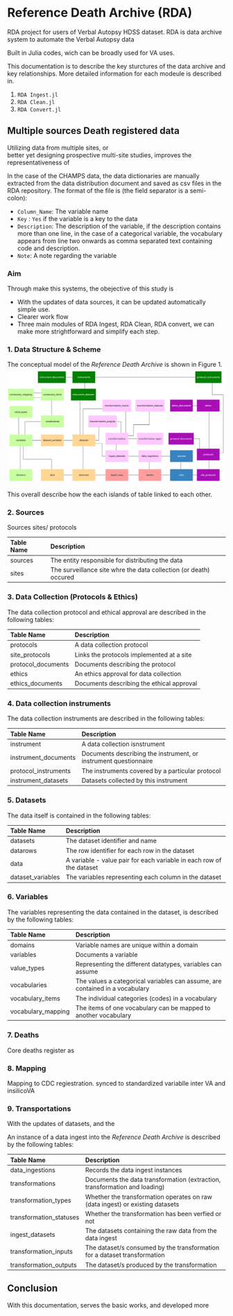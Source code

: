 # Reference Death Archive (RDA)
RDA project for users of Verbal Autopsy HDSS dataset. RDA is data archive system to automate the Verbal Autopsy data 

Built in Julia codes, wich can be broadly used for VA uses. 

This documentation is to describe the key sturctures of the data archive and key relationships. More detailed information for each modeule is described in.

1. `RDA Ingest.jl`
2. `RDA Clean.jl`
3. `RDA Convert.jl`

## Multiple sources Death registered data

Utilizing  data  from  multiple  sites,  or  
better  yet  designing  prospective  multi-site  studies,  improves  the  representativeness  of

In the case of the CHAMPS data, the data dictionaries are manually extracted from the data distribution document and saved as csv files in the RDA repository.
The format of the file is (the field separator is a semi-colon):
 * `Column_Name`: The variable name
 * `Key` : `Yes` if the variable is a key to the data
 * `Description`: The description of the variable, if the description contains more than one line, in the case of a categorical variable, the vocabulary appears from line two onwards as comma separated text containing code and description.
 * `Note`: A note regarding the variable

### Aim 
Through make this systems, the obejective of this study is 
- With the updates of data sources, it can be updated automatically simple use.
- Clearer work flow 
- Three main modules of RDA Ingest, RDA Clean, RDA convert, we can make more strightforward and simplify each step. 


### 1. Data Structure & Scheme
The conceptual model of the *Reference Death Archive* is shown in Figure 1.
![Fig 1: RDA Conceptual Model](RDA_Conceptual_Model.png)

This overall describe how the each islands of table linked to each other. 



### 2. Sources

Sources sites/ protocols


| Table Name              | Description                                                                   |
|:----------------------- | :---------------------------------------------------------------------------- |
| sources                 | The entity responsible for distributing the data                              |
| sites                   | The surveillance site whre the data collection (or death) occured             |

### 3. Data Collection (Protocols & Ethics)
The data collection protocol and ethical approval are described in the following tables:

| Table Name              | Description                                                                   |
|:----------------------- | :---------------------------------------------------------------------------- |
| protocols               | A data collection protocol                                                    |
| site_protocols          | Links the protocols implemented at a site                                     |
| protocol_documents      | Documents describing the protocol                                             |
| ethics                  | An ethics approval for data collection                                        |
| ethics_documents        | Documents describing the ethical approval                                     |

### 4. Data collection instruments
The data collection instruments are described in the following tables:

| Table Name              | Description                                                                   |
|:----------------------- | :---------------------------------------------------------------------------- |
| instrument              | A data collection isnstrument                                                 |
| instrument_documents    | Documents describing the instrument, or instrument questionnaire              |
| protocol_instruments    | The instruments covered by a particular protocol                              |
| instrument_datasets     | Datasets collected by this instrument                                         |

### 5. Datasets
The data itself is contained in the following tables:

| Table Name              | Description                                                                   |
|:----------------------- | :---------------------------------------------------------------------------- |
| datasets                | The dataset identifier and name                                               |
| datarows                | The row identifier for each row in the dataset                                |
| data                    | A variable - value pair for each variable in each row of the dataset          |
| dataset_variables       | The variables representing each column in the dataset                         |

### 6. Variables
The variables representing the data contained in the dataset, is described by the following tables:

| Table Name              | Description                                                                   |
|:----------------------- | :---------------------------------------------------------------------------- |
| domains                 | Variable names are unique within a domain                                     |
| variables               | Documents a variable                                                          |
| value_types             | Representing the different datatypes, variables can assume                    |
| vocabularies            | The values a categorical variables can assume, are contained in a vocabulary  |
| vocabulary_items        | The individual categories (codes) in a vocabulary                             |
| vocabulary_mapping      | The items of one vocabulary can be mapped to another vocabulary               |


### 7. Deaths
Core deaths register as 


### 8. Mapping 
Mapping to CDC regiestration. synced to standardized variablle inter VA and insilicoVA

### 9. Transportations
With the updates of datasets, and the 

An instance of a data ingest into the *Reference Death Archive* is described by the following tables:

| Table Name              | Description                                                                   |
|:----------------------- | :---------------------------------------------------------------------------- |
| data_ingestions         | Records the data ingest instances                                             |
| transformations         | Documents the data transformation (extraction, transformation and loading)    |
| transformation_types    | Whether the transformation operates on raw (data ingest) or existing datasets |
| transformation_statuses | Whether the transformation has been verfied or not                            |
| ingest_datasets         | The datasets containing the raw data from the data ingest                     |
| transformation_inputs   | The dataset/s consumed by the transformation for a dataset transformation     |
| transformation_outputs  | The dataset/s produced by the transformation                                  |


## Conclusion
With this documentation, serves the basic works, and developed more